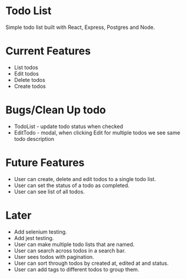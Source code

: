 # Todo List
Simple todo list built with React, Express, Postgres and Node. 

# Current Features 
* List todos 
* Edit todos 
* Delete todos 
* Create todos 

# Bugs/Clean Up todo 
* TodoList - update todo status when checked 
* EditTodo - modal, when clicking Edit for multiple todos we see same todo description

# Future Features 
* User can create, delete and edit todos to a single todo list.
* User can set the status of a todo as completed. 
* User can see list of all todos.

# Later
* Add selenium testing.
* Add jest testing.
* User can make multiple todo lists that are named. 
* User can search across todos in a search bar. 
* User sees todos with pagination. 
* User can sort through todos by created at, edited at and status. 
* User can add tags to different todos to group them.